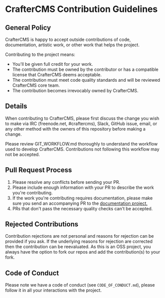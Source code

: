 # CrafterCMS Contribution Guidelines

## General Policy
CrafterCMS is happy to accept outside contributions of code, documentation, artistic work, or other work that helps the project.

Contributing to the project means:
* You'll be given full credit for your work.
* The contribution must be owned by the contributor or has a compatible license that CrafterCMS deems acceptable.
* The contribution must meet code quality standards and will be reviewed CrafterCMS core team.
* The contribution becomes irrevocably owned by CrafterCMS.

## Details
When contributing to CrafterCMS, please first discuss the change you wish to make via IRC (freenode.net, 
\#craftercms), Slack, GitHub issue, email, or any other method with the owners of this repository before making a 
change.

Please review GIT_WORKFLOW.md thoroughly to understand the workflow used to develop CrafterCMS. Contributions not following this workflow may not be accepted.

## Pull Request Process
1. Please resolve any conflicts before sending your PR.
2. Please include enough information with your PR to describe the work you're contributing.
3. If the work you're contributing requires documentation, please make sure you send an accompanying PR to the [documentation project.](https://github.com/craftercms/docs)
4. PRs that don't pass the necessary quality checks can't be accepted.

## Rejected Contributions
Contribution rejections are not personal and reasons for rejection can be provided if you ask. If the underlying reasons for rejection are corrected then the contribution can be reevaluated. As this is an OSS project, you always have the option to fork our repos and add the contribution(s) to your fork.

## Code of Conduct
Please note we have a code of conduct (see `CODE_OF_CONDUCT.md`), please follow it in all your interactions with the project.
